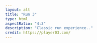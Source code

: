 ```yaml
---
layout: alt
title: "Run 3"
type: html
aspectRatio: "4:3"
description: "Classic run experience.."
credit: https://player03.com/
---
```

